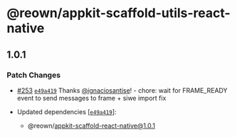 # @reown/appkit-scaffold-utils-react-native

## 1.0.1

### Patch Changes

- [#253](https://github.com/reown-com/appkit-react-native/pull/253) [`e49a419`](https://github.com/reown-com/appkit-react-native/commit/e49a419fcf4fb031274b5b371d6808453de06f1b) Thanks [@ignaciosantise](https://github.com/ignaciosantise)! - chore: wait for FRAME_READY event to send messages to frame + siwe import fix

- Updated dependencies [[`e49a419`](https://github.com/reown-com/appkit-react-native/commit/e49a419fcf4fb031274b5b371d6808453de06f1b)]:
  - @reown/appkit-scaffold-react-native@1.0.1
